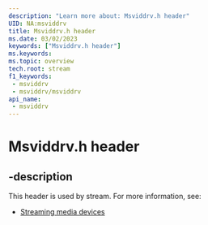 ```yaml
---
description: "Learn more about: Msviddrv.h header"
UID: NA:msviddrv
title: Msviddrv.h header
ms.date: 03/02/2023
keywords: ["Msviddrv.h header"]
ms.keywords: 
ms.topic: overview
tech.root: stream
f1_keywords:
 - msviddrv
 - msviddrv/msviddrv
api_name:
 - msviddrv
---
```


# Msviddrv.h header

## -description

This header is used by stream. For more information, see:

- [Streaming media devices](../_stream/index.md)
